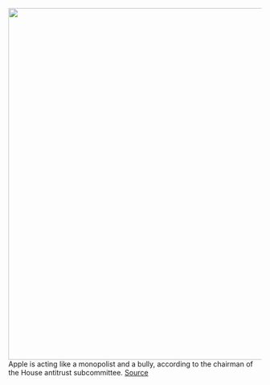 <img src='https://cdn.vox-cdn.com/thumbor/ruzrCEisF13KLFgr1uOhrsCyWQQ=/0x0:2040x1360/1200x675/filters:focal(857x517:1183x843)/cdn.vox-cdn.com/uploads/chorus_image/image/66953955/VRG_ILLO_4069_Vergecast__Cicilline_DHH_2.0.jpg' width='700px' /><br/>
Apple is acting like a monopolist and a bully, according to the chairman of the House antitrust subcommittee.
<a href='https://www.theverge.com/2020/6/18/21295778/apple-app-store-hey-email-fees-policies-antitrust-wwdc-2020'> Source <a/>
